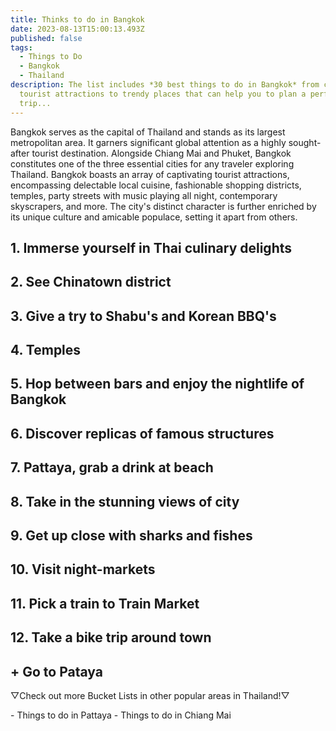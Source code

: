 ```yaml
---
title: Thinks to do in Bangkok
date: 2023-08-13T15:00:13.493Z
published: false
tags:
  - Things to Do
  - Bangkok
  - Thailand
description: The list includes *30 best things to do in Bangkok* from classic
  tourist attractions to trendy places that can help you to plan a perfect
  trip...
---
```

Bangkok serves as the capital of Thailand and stands as its largest metropolitan area. It garners significant global attention as a highly sought-after tourist destination. Alongside Chiang Mai and Phuket, Bangkok constitutes one of the three essential cities for any traveler exploring Thailand. Bangkok boasts an array of captivating tourist attractions, encompassing delectable local cuisine, fashionable shopping districts, temples, party streets with music playing all night, contemporary skyscrapers, and more. The city's distinct character is further enriched by its unique culture and amicable populace, setting it apart from others.

## 1﻿. Immerse yourself in Thai culinary delights

## 2﻿. See Chinatown district

## 3. Give a try to Shabu's and Korean BBQ's

## 4. Temples

## 5. Hop between bars and enjoy the nightlife of Bangkok

## 6. Discover replicas of famous structures

## 7. Pattaya, grab a drink at beach

## 8. Take in the stunning views of city

## 9. Get up close with sharks and fishes

## 10. Visit night-markets

## 11. Pick a train to Train Market

## 12. Take a bike trip around town

## + Go to Pataya

▽Check out more Bucket Lists in other popular areas in Thailand!▽

-﻿ Things to do in Pattaya
-﻿ Things to do in Chiang Mai

